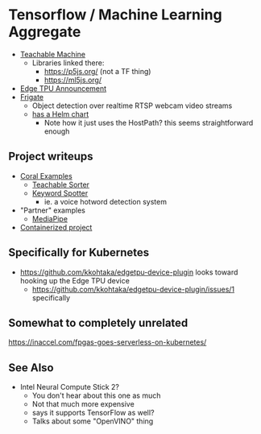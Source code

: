 # Tensorflow / Machine Learning Aggregate

- [Teachable Machine](https://teachablemachine.withgoogle.com/)
  - Libraries linked there:
    - https://p5js.org/ (not a TF thing)
    - https://ml5js.org/
- [Edge TPU Announcement](https://blog.tensorflow.org/2019/03/build-ai-that-works-offline-with-coral.html)
- [Frigate](https://github.com/blakeblackshear/frigate)
  - Object detection over realtime RTSP webcam video streams
  - [has a Helm chart](https://hub.helm.sh/charts/billimek/frigate)
    - Note how it just uses the HostPath? this seems straightforward enough

## Project writeups

- [Coral Examples](https://coral.ai/examples/)
  - [Teachable Sorter](https://coral.ai/projects/teachable-sorter/)
  - [Keyword Spotter](https://github.com/google-coral/project-keyword-spotter)
    - ie. a voice hotword detection system
- "Partner" examples
  - [MediaPipe](https://mediapipe.readthedocs.io/en/latest/)
- [Containerized project](https://cxlabs.sap.com/2019/10/07/containerizing-a-tensorflow-lite-edge-tpu-ml-application-with-hardware-access-on-raspbian/)

## Specifically for Kubernetes

- https://github.com/kkohtaka/edgetpu-device-plugin looks toward hooking up the Edge TPU device
  - https://github.com/kkohtaka/edgetpu-device-plugin/issues/1 specifically

## Somewhat to completely unrelated

https://inaccel.com/fpgas-goes-serverless-on-kubernetes/

## See Also

- Intel Neural Compute Stick 2?
  - You don't hear about this one as much
  - Not that much more expensive
  - says it supports TensorFlow as well?
  - Talks about some "OpenVINO" thing
